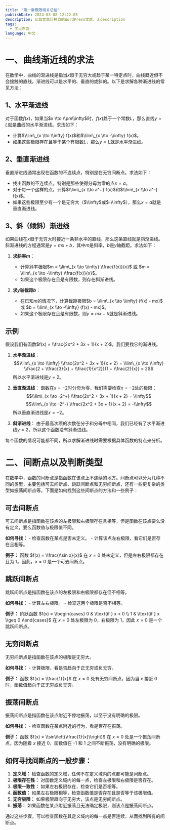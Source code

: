 ```yaml
---
title: "第一章极限相关总结"
publishDate: 2024-03-08 12:22:05 
description: 此篇文章迁移自前WordPress文章，无description
tags:
  - 学点东西
language: 中文
---
```


# 一、曲线渐近线的求法

在数学中，曲线的渐进线是指当$x$趋于无穷大或趋于某一特定点时，曲线趋近但不会接触的直线。渐进线可以是水平的、垂直的或斜的。以下是求解各种渐进线的常见方法：

## 1、水平渐进线

对于函数$f(x)$，如果当$x \\to \\pm\\infty$时，$f(x)$趋于一个常数$L$，那么直线$y = L$就是曲线的水平渐进线。求法如下：

- 计算$\\lim\_{x \\to \\infty} f(x)$和$\\lim\_{x \\to -\\infty} f(x)$。
- 如果这些极限存在且等于某个有限数$L$，那么$y = L$就是水平渐进线。

## 2、垂直渐进线

垂直渐进线通常出现在函数的不连续点，特别是在无穷间断点。求法如下：

- 找出函数的不连续点，特别是那些使得分母为零的点$x = a$。
- 对于每一个这样的点，计算$\\lim\_{x \\to a^+} f(x)$和$\\lim\_{x \\to a^-} f(x)$。
- 如果这些极限至少有一个是无穷大（$\\infty$或$-\\infty$），那么$x = a$就是垂直渐进线。

## 3、斜（倾斜）渐进线

如果曲线在$x$趋于无穷大时接近一条非水平的直线，那么这条直线就是斜渐进线。斜渐进线的方程通常是$y = mx + b$，其中$m$是斜率，$b$是$y$轴截距。求法如下：

1. **求斜率$m$**：
    
    - 计算斜率极限$m = \\lim\_{x \\to \\infty} \\frac{f(x)}{x}$ 或 $m = \\lim\_{x \\to -\\infty} \\frac{f(x)}{x}$。
    - 如果这个极限存在且是有限数，则存在斜渐进线。
2. **求$y$轴截距$b$**：
    
    - 在已知$m$的情况下，计算截距极限$b = \\lim\_{x \\to \\infty} (f(x) - mx)$ 或 $b = \\lim\_{x \\to -\\infty} (f(x) - mx)$。
    - 如果这个极限存在且是有限数，则$y = mx + b$就是斜渐进线。

## 示例

假设我们有函数$f(x) = \\frac{2x^2 + 3x + 1}{x + 2}$，我们要找它的渐进线。

1. **水平渐进线**： $$\\lim\_{x \\to \\infty} \\frac{2x^2 + 3x + 1}{x + 2} = \\lim\_{x \\to \\infty} \\frac{2 + \\frac{3}{x} + \\frac{1}{x^2}}{1 + \\frac{2}{x}} = 2$$ 所以水平渐进线是$y = 2$。
    
2. **垂直渐进线**： 函数在$x = -2$时分母为零，我们需要检查$x = -2$处的极限： $$\\lim\_{x \\to -2^+} \\frac{2x^2 + 3x + 1}{x + 2} = \\infty$$ $$\\lim\_{x \\to -2^-} \\frac{2x^2 + 3x + 1}{x + 2} = -\\infty$$ 所以垂直渐进线是$x = -2$。
    
3. **斜渐进线**： 由于最高次项的次数在分子和分母中相同，我们已经有了水平渐进线$y = 2$，所以这个函数没有斜渐进线。
    

每个函数的情况可能都不同，所以求解渐进线时需要根据具体函数的特点来分析。

# 二、间断点以及判断类型

在数学中，函数的间断点是指函数在该点上不连续的地方。间断点可以分为几种不同的类型，主要包括可去间断点、跳跃间断点和无穷间断点，还有一些更复杂的类型如振荡间断点等。下面是如何找到这些间断点的方法和一些例子：

## 可去间断点

可去间断点是指函数在该点的左极限和右极限存在且相等，但是函数在该点要么没有定义，要么函数值与极限值不同。

**如何寻找：** - 检查函数在某点是否未定义。 - 计算该点左右极限，看它们是否存在且相等。

**例子：** 函数 $f(x) = \\frac{\\sin x}{x}$ 在 $x = 0$ 处未定义，但是左右极限都存在且为 1。因此，$x = 0$ 是一个可去间断点。

## 跳跃间断点

跳跃间断点是指函数在该点的左极限和右极限都存在但不相等。

**如何寻找：** - 计算左右极限。 - 检查这两个极限是否不相等。

**例子：** 阶跃函数 $f(x) = \\begin{cases} 0 & \\text{if } x < 0 \\ 1 & \\text{if } x \\geq 0 \\end{cases}$ 在 $x = 0$ 处左极限为 0，右极限为 1，因此 $x = 0$ 是一个跳跃间断点。

## 无穷间断点

无穷间断点是指函数在该点的极限是无穷大。

**如何寻找：** - 计算极限，看是否趋向于正无穷或负无穷。

**例子：** 函数 $f(x) = \\frac{1}{x}$ 在 $x = 0$ 处有无穷间断点，因为当 $x$ 接近 0 时，函数值趋向于正无穷或负无穷。

## 振荡间断点

振荡间断点是指函数在该点附近不停地振荡，以至于没有明确的极限。

**如何寻找：** - 检查函数在某点附近的行为，看是否存在振荡。

**例子：** 函数 $f(x) = \\sin\\left(\\frac{1}{x}\\right)$ 在 $x = 0$ 处是一个振荡间断点，因为随着 $x$ 接近 0，函数值在 -1 和 1 之间不断振荡，没有明确的极限。

## 如何寻找间断点的一般步骤：

1. **定义域：** 检查函数的定义域，任何不在定义域内的点都可能是间断点。
2. **极限存在性：** 对函数定义域内的每一点，检查左极限和右极限是否存在。
3. **极限一致性：** 如果左右极限存在，检查它们是否相等。
4. **函数值：** 如果左右极限相等，检查函数值是否存在且是否等于该极限值。
5. **无穷极限：** 如果极限趋向于无穷大，该点是无穷间断点。
6. **振荡：** 如果函数在某点附近振荡且无法确定极限，则该点是振荡间断点。

通过这些步骤，可以检查函数在其定义域内的每一点是否连续，从而找到所有的间断点。

